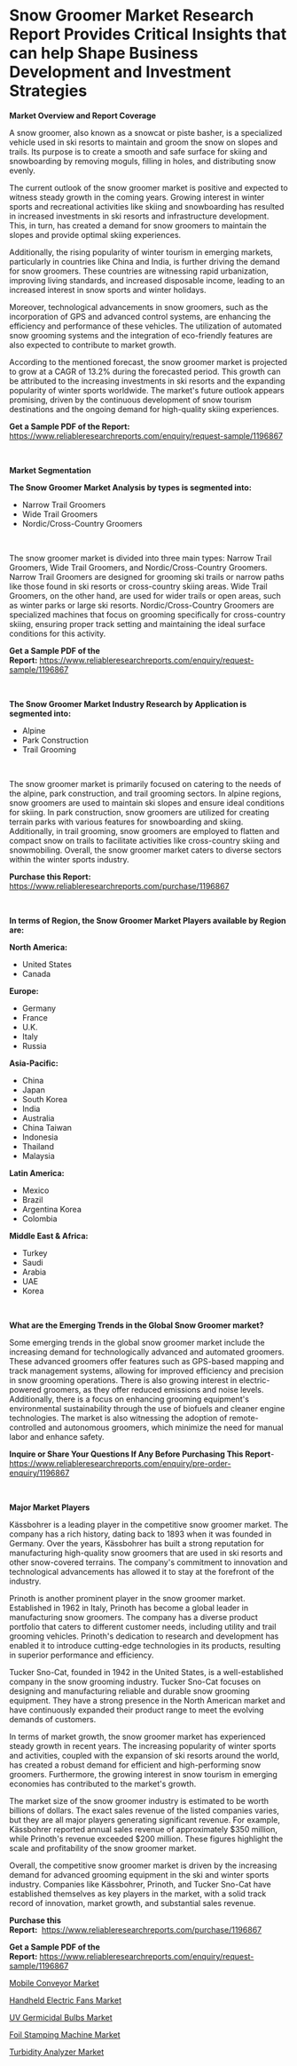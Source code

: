 <p><h1>Snow Groomer Market Research Report Provides Critical Insights that can help Shape Business Development and Investment Strategies</h1></p><p><strong>Market Overview and Report Coverage</strong></p>
<p><p>A snow groomer, also known as a snowcat or piste basher, is a specialized vehicle used in ski resorts to maintain and groom the snow on slopes and trails. Its purpose is to create a smooth and safe surface for skiing and snowboarding by removing moguls, filling in holes, and distributing snow evenly.</p><p>The current outlook of the snow groomer market is positive and expected to witness steady growth in the coming years. Growing interest in winter sports and recreational activities like skiing and snowboarding has resulted in increased investments in ski resorts and infrastructure development. This, in turn, has created a demand for snow groomers to maintain the slopes and provide optimal skiing experiences.</p><p>Additionally, the rising popularity of winter tourism in emerging markets, particularly in countries like China and India, is further driving the demand for snow groomers. These countries are witnessing rapid urbanization, improving living standards, and increased disposable income, leading to an increased interest in snow sports and winter holidays.</p><p>Moreover, technological advancements in snow groomers, such as the incorporation of GPS and advanced control systems, are enhancing the efficiency and performance of these vehicles. The utilization of automated snow grooming systems and the integration of eco-friendly features are also expected to contribute to market growth.</p><p>According to the mentioned forecast, the snow groomer market is projected to grow at a CAGR of 13.2% during the forecasted period. This growth can be attributed to the increasing investments in ski resorts and the expanding popularity of winter sports worldwide. The market's future outlook appears promising, driven by the continuous development of snow tourism destinations and the ongoing demand for high-quality skiing experiences.</p></p>
<p><strong>Get a Sample PDF of the Report:</strong> <a href="https://www.reliableresearchreports.com/enquiry/request-sample/1196867">https://www.reliableresearchreports.com/enquiry/request-sample/1196867</a></p>
<p>&nbsp;</p>
<p><strong>Market Segmentation</strong></p>
<p><strong>The Snow Groomer Market Analysis by types is segmented into:</strong></p>
<p><ul><li>Narrow Trail Groomers</li><li>Wide Trail Groomers</li><li>Nordic/Cross-Country Groomers</li></ul></p>
<p>&nbsp;</p>
<p><p>The snow groomer market is divided into three main types: Narrow Trail Groomers, Wide Trail Groomers, and Nordic/Cross-Country Groomers. Narrow Trail Groomers are designed for grooming ski trails or narrow paths like those found in ski resorts or cross-country skiing areas. Wide Trail Groomers, on the other hand, are used for wider trails or open areas, such as winter parks or large ski resorts. Nordic/Cross-Country Groomers are specialized machines that focus on grooming specifically for cross-country skiing, ensuring proper track setting and maintaining the ideal surface conditions for this activity.</p></p>
<p><strong>Get a Sample PDF of the Report:</strong>&nbsp;<a href="https://www.reliableresearchreports.com/enquiry/request-sample/1196867">https://www.reliableresearchreports.com/enquiry/request-sample/1196867</a></p>
<p>&nbsp;</p>
<p><strong>The Snow Groomer Market Industry Research by Application is segmented into:</strong></p>
<p><ul><li>Alpine</li><li>Park Construction</li><li>Trail Grooming</li></ul></p>
<p>&nbsp;</p>
<p><p>The snow groomer market is primarily focused on catering to the needs of the alpine, park construction, and trail grooming sectors. In alpine regions, snow groomers are used to maintain ski slopes and ensure ideal conditions for skiing. In park construction, snow groomers are utilized for creating terrain parks with various features for snowboarding and skiing. Additionally, in trail grooming, snow groomers are employed to flatten and compact snow on trails to facilitate activities like cross-country skiing and snowmobiling. Overall, the snow groomer market caters to diverse sectors within the winter sports industry.</p></p>
<p><strong>Purchase this Report:</strong>&nbsp; <a href="https://www.reliableresearchreports.com/purchase/1196867">https://www.reliableresearchreports.com/purchase/1196867</a></p>
<p>&nbsp;</p>
<p><strong>In terms of Region, the Snow Groomer Market Players available by Region are:</strong></p>
<p>
    <p> <strong> North America: </strong>
        <ul>
            <li>United States</li>
            <li>Canada</li>
        </ul>
        </p> 
    <p> <strong> Europe: </strong>
        <ul>
            <li>Germany</li>
            <li>France</li>
            <li>U.K.</li>
            <li>Italy</li>
            <li>Russia</li>
        </ul>
        </p> 
    <p> <strong> Asia-Pacific: </strong>
        <ul>
            <li>China</li>
            <li>Japan</li>
            <li>South Korea</li>
            <li>India</li>
            <li>Australia</li>
            <li>China Taiwan</li>
            <li>Indonesia</li>
            <li>Thailand</li>
            <li>Malaysia</li>
        </ul>
        </p> 
    <p> <strong> Latin America: </strong>
        <ul>
            <li>Mexico</li>
            <li>Brazil</li>
            <li>Argentina Korea</li>
            <li>Colombia</li>
        </ul>
        </p> 
    <p> <strong> Middle East & Africa: </strong>
        <ul>
            <li>Turkey</li>
            <li>Saudi</li>
            <li>Arabia</li>
            <li>UAE</li>
            <li>Korea</li>
        </ul>
    </p>
    </p>
<p>&nbsp;</p>
<p><strong>What are the Emerging Trends in the Global Snow Groomer market?</strong></p>
<p><p>Some emerging trends in the global snow groomer market include the increasing demand for technologically advanced and automated groomers. These advanced groomers offer features such as GPS-based mapping and track management systems, allowing for improved efficiency and precision in snow grooming operations. There is also growing interest in electric-powered groomers, as they offer reduced emissions and noise levels. Additionally, there is a focus on enhancing grooming equipment's environmental sustainability through the use of biofuels and cleaner engine technologies. The market is also witnessing the adoption of remote-controlled and autonomous groomers, which minimize the need for manual labor and enhance safety.</p></p>
<p><strong>Inquire or Share Your Questions If Any Before Purchasing This Report</strong>- <a href="https://www.reliableresearchreports.com/enquiry/pre-order-enquiry/1196867">https://www.reliableresearchreports.com/enquiry/pre-order-enquiry/1196867</a></p>
<p>&nbsp;</p>
<p><strong>Major Market Players</strong></p>
<p><p>Kässbohrer is a leading player in the competitive snow groomer market. The company has a rich history, dating back to 1893 when it was founded in Germany. Over the years, Kässbohrer has built a strong reputation for manufacturing high-quality snow groomers that are used in ski resorts and other snow-covered terrains. The company's commitment to innovation and technological advancements has allowed it to stay at the forefront of the industry.</p><p>Prinoth is another prominent player in the snow groomer market. Established in 1962 in Italy, Prinoth has become a global leader in manufacturing snow groomers. The company has a diverse product portfolio that caters to different customer needs, including utility and trail grooming vehicles. Prinoth's dedication to research and development has enabled it to introduce cutting-edge technologies in its products, resulting in superior performance and efficiency.</p><p>Tucker Sno-Cat, founded in 1942 in the United States, is a well-established company in the snow grooming industry. Tucker Sno-Cat focuses on designing and manufacturing reliable and durable snow grooming equipment. They have a strong presence in the North American market and have continuously expanded their product range to meet the evolving demands of customers.</p><p>In terms of market growth, the snow groomer market has experienced steady growth in recent years. The increasing popularity of winter sports and activities, coupled with the expansion of ski resorts around the world, has created a robust demand for efficient and high-performing snow groomers. Furthermore, the growing interest in snow tourism in emerging economies has contributed to the market's growth.</p><p>The market size of the snow groomer industry is estimated to be worth billions of dollars. The exact sales revenue of the listed companies varies, but they are all major players generating significant revenue. For example, Kässbohrer reported annual sales revenue of approximately $350 million, while Prinoth's revenue exceeded $200 million. These figures highlight the scale and profitability of the snow groomer market.</p><p>Overall, the competitive snow groomer market is driven by the increasing demand for advanced grooming equipment in the ski and winter sports industry. Companies like Kässbohrer, Prinoth, and Tucker Sno-Cat have established themselves as key players in the market, with a solid track record of innovation, market growth, and substantial sales revenue.</p></p>
<p><strong>Purchase this Report:</strong>&nbsp;&nbsp;<a href="https://www.reliableresearchreports.com/purchase/1196867">https://www.reliableresearchreports.com/purchase/1196867</a></p>
<p></p>
<p><strong>Get a Sample PDF of the Report:</strong>&nbsp;<a href="https://www.reliableresearchreports.com/enquiry/request-sample/1196867">https://www.reliableresearchreports.com/enquiry/request-sample/1196867</a></p>
<p><p><a href="https://www.linkedin.com/pulse/mobile-conveyor-market-insights-players-forecast-till-2030-akfoe/">Mobile Conveyor Market</a></p><p><a href="https://medium.com/@karleeprice2004/handheld-electric-fans-market-share-evolution-and-market-growth-trends-2023-2030-ff88147e2708">Handheld Electric Fans Market</a></p><p><a href="https://medium.com/@bethelokon998/uv-germicidal-bulbs-market-exploring-market-share-market-trends-and-future-growth-c1c211e7a40b">UV Germicidal Bulbs Market</a></p><p><a href="https://www.linkedin.com/pulse/foil-stamping-machine-market-size-2023-2030-global-industrial-ntfue/">Foil Stamping Machine Market</a></p><p><a href="https://www.linkedin.com/pulse/turbidity-analyzer-market-research-report-unlocks-analysis-kkbge/">Turbidity Analyzer Market</a></p></p>